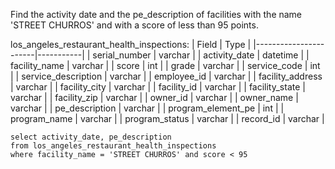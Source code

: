 Find the activity date and the pe_description of facilities with the name 'STREET CHURROS' and with a score of less than 95 points.

los_angeles_restaurant_health_inspections:
| Field                 | Type      |
|-----------------------|-----------|
| serial_number         | varchar   |
| activity_date         | datetime  |
| facility_name         | varchar   |
| score                 | int       |
| grade                 | varchar   |
| service_code          | int       |
| service_description   | varchar   |
| employee_id           | varchar   |
| facility_address      | varchar   |
| facility_city         | varchar   |
| facility_id           | varchar   |
| facility_state        | varchar   |
| facility_zip          | varchar   |
| owner_id              | varchar   |
| owner_name            | varchar   |
| pe_description        | varchar   |
| program_element_pe    | int       |
| program_name          | varchar   |
| program_status        | varchar   |
| record_id             | varchar   |

```
select activity_date, pe_description
from los_angeles_restaurant_health_inspections
where facility_name = 'STREET CHURROS' and score < 95
```

